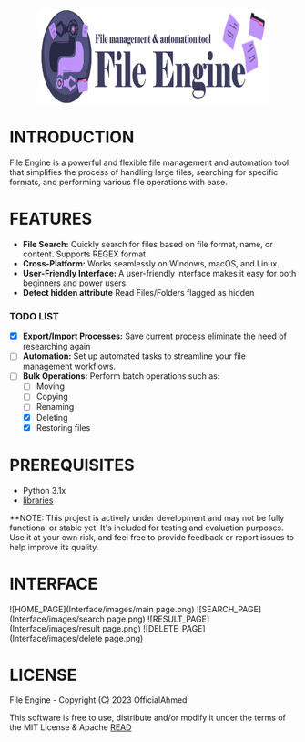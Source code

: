 <div align="center" >
  <img style="height:165px; width:80%" src="Interface/images/File Engine Banner.png" alt="Image">
</div>

# INTRODUCTION

File Engine is a powerful and flexible file management and automation tool that simplifies the process of handling large files, searching for specific formats, and performing various file operations with ease.

# FEATURES

- **File Search:** Quickly search for files based on file format, name, or content. Supports REGEX format
- **Cross-Platform:** Works seamlessly on Windows, macOS, and Linux.
- **User-Friendly Interface:** A user-friendly interface makes it easy for both beginners and power users.
- **Detect hidden attribute** Read Files/Folders flagged as hidden
      
### TODO LIST

- [x] **Export/Import Processes:** Save current process eliminate the need of researching again
- [ ] **Automation:** Set up automated tasks to streamline your file management workflows.
- [ ] **Bulk Operations:** Perform batch operations such as:
  - [ ] Moving
  - [ ] Copying
  - [ ] Renaming
  - [x] Deleting
  - [x] Restoring files

# PREREQUISITES

- Python 3.1x
- [libraries](https://github.com/OfficialAhmed/File-Engine/blob/main/requirements.txt) 

**NOTE: This project is actively under development and may not be fully functional or stable yet. It's included for testing and evaluation purposes. Use it at your own risk, and feel free to provide feedback or report issues to help improve its quality.

# INTERFACE 

![HOME_PAGE](Interface/images/main page.png) 
![SEARCH_PAGE](Interface/images/search page.png) 
![RESULT_PAGE](Interface/images/result page.png) 
![DELETE_PAGE](Interface/images/delete page.png) 

# LICENSE

File Engine - Copyright (C) 2023 OfficialAhmed

This software is free to use, distribute and/or modify it under the terms of the MIT License & Apache [READ](LICENSE)
